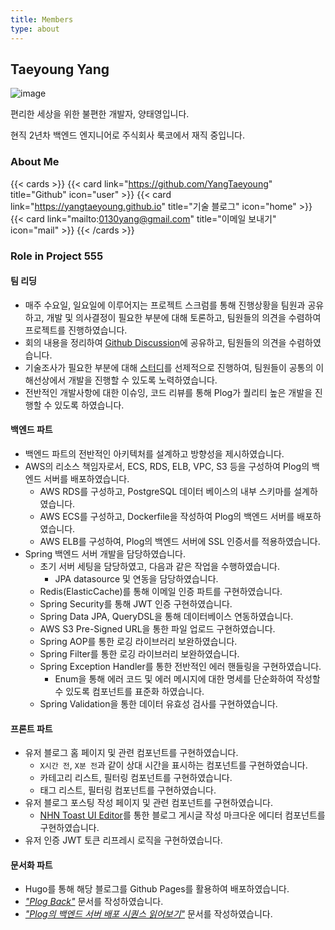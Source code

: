 ```yaml
---
title: Members
type: about
---
```


## Taeyoung Yang

![image](/asset/images/taeyoung_yang_profile.jpeg)

편리한 세상을 위한 불편한 개발자, 양태영입니다. 

현직 2년차 백엔드 엔지니어로 주식회사 룩코에서 재직 중입니다.

### About Me
{{< cards >}}
{{< card link="https://github.com/YangTaeyoung" title="Github" icon="user" >}}
{{< card link="https://yangtaeyoung.github.io" title="기술 블로그" icon="home" >}}
{{< card link="mailto:0130yang@gmail.com" title="이메일 보내기" icon="mail" >}}
{{< /cards >}}

### Role in Project 555
#### 팀 리딩
- 매주 수요일, 일요일에 이루어지는 프로젝트 스크럼를 통해 진행상황을 팀원과 공유하고, 개발 및 의사결정이 필요한 부분에 대해 토론하고, 팀원들의 의견을 수렴하여 프로젝트를 진행하였습니다.
- 회의 내용을 정리하여 [Github Discussion](https://github.com/project-555/project-555/discussions/categories/scrum)에 공유하고, 팀원들의 의견을 수렴하였습니다.
- 기술조사가 필요한 부분에 대해 [스터디](https://github.com/project-555/plog-study)를 선제적으로 진행하여, 팀원들이 공통의 이해선상에서 개발을 진행할 수 있도록 노력하였습니다.
- 전반적인 개발사항에 대한 이슈잉, 코드 리뷰를 통해 Plog가 퀄리티 높은 개발을 진행할 수 있도록 하였습니다.

#### 백엔드 파트
- 백엔드 파트의 전반적인 아키텍처를 설계하고 방향성을 제시하였습니다.
- AWS의 리소스 책임자로서, ECS, RDS, ELB, VPC, S3 등을 구성하여 Plog의 백엔드 서버를 배포하였습니다.
    - AWS RDS를 구성하고, PostgreSQL 데이터 베이스의 내부 스키마를 설계하였습니다.
    - AWS ECS를 구성하고, Dockerfile을 작성하여 Plog의 백엔드 서버를 배포하였습니다.
    - AWS ELB를 구성하여, Plog의 백엔드 서버에 SSL 인증서를 적용하였습니다.
- Spring 백엔드 서버 개발을 담당하였습니다.
    - 초기 서버 세팅을 담당하였고, 다음과 같은 작업을 수행하였습니다.
        - JPA datasource 및 연동을 담당하였습니다.
    - Redis(ElasticCache)를 통해 이메일 인증 파트를 구현하였습니다.
    - Spring Security를 통해 JWT 인증 구현하였습니다.
    - Spring Data JPA, QueryDSL을 통해 데이터베이스 연동하였습니다.
    - AWS S3 Pre-Signed URL을 통한 파일 업로드 구현하였습니다.
    - Spring AOP를 통한 로깅 라이브러리 보완하였습니다.
    - Spring Filter를 통한 로깅 라이브러리 보완하였습니다.
    - Spring Exception Handler를 통한 전반적인 에러 핸들링을 구현하였습니다.
        - Enum을 통해 에러 코드 및 에러 메시지에 대한 명세를 단순화하여 작성할 수 있도록 컴포넌트를 표준화 하였습니다.
    - Spring Validation을 통한 데이터 유효성 검사를 구현하였습니다.

#### 프론트 파트
- 유저 블로그 홈 페이지 및 관련 컴포넌트를 구현하였습니다.
    - `X시간 전`, `X분 전`과 같이 상대 시간을 표시하는 컴포넌트를 구현하였습니다.
    - 카테고리 리스트, 필터링 컴포넌트를 구현하였습니다.
    - 태그 리스트, 필터링 컴포넌트를 구현하였습니다.
- 유저 블로그 포스팅 작성 페이지 및 관련 컴포넌트를 구현하였습니다.
    - [NHN Toast UI Editor](https://ui.toast.com/tui-editor)를 통한 블로그 게시글 작성 마크다운 에디터 컴포넌트를 구현하였습니다.
- 유저 인증 JWT 토큰 리프레시 로직을 구현하였습니다.

#### 문서화 파트
- Hugo를 통해 해당 블로그를 Github Pages를 활용하여 배포하였습니다.
- [_"Plog Back"_](/docs/plog-back/) 문서를 작성하였습니다.
- [_"Plog의 백엔드 서버 배포 시퀀스 읽어보기"_](/docs/plog-back/backend_deploy_sequence/) 문서를 작성하였습니다.